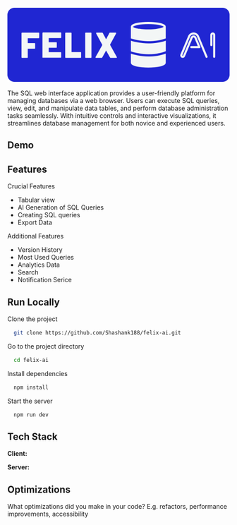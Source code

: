 
![Logo](./public/logo.svg)

The SQL web interface application provides a user-friendly platform for managing databases via a web browser. Users can execute SQL queries, view, edit, and manipulate data tables, and perform database administration tasks seamlessly. With intuitive controls and interactive visualizations, it streamlines database management for both novice and experienced users.


## Demo




## Features

Crucial Features
- Tabular view
- AI Generation of SQL Queries
- Creating SQL queries
- Export Data

Additional Features
- Version History
- Most Used Queries
- Analytics Data
- Search
- Notification Serice

    
## Run Locally

Clone the project

```bash
  git clone https://github.com/Shashank188/felix-ai.git
```

Go to the project directory

```bash
  cd felix-ai
```

Install dependencies

```bash
  npm install
```

Start the server

```bash
  npm run dev
```


## Tech Stack

**Client:** 

**Server:**



## Optimizations

What optimizations did you make in your code? E.g. refactors, performance improvements, accessibility
